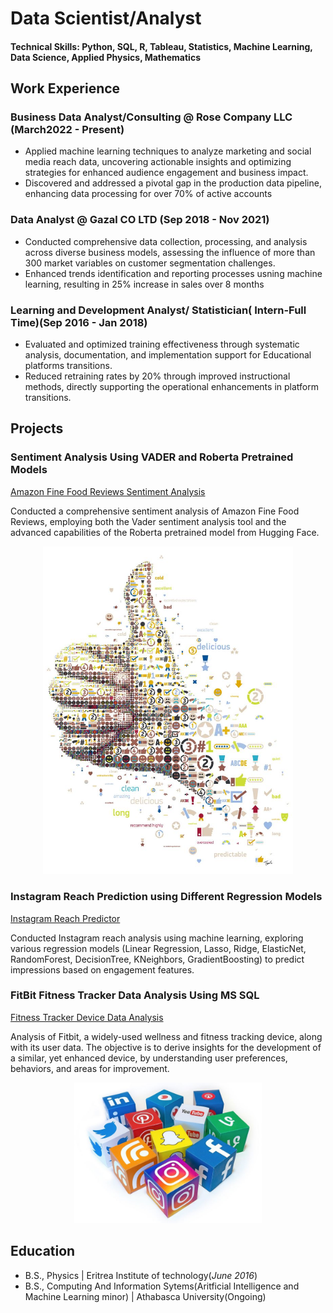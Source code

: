 # Data Scientist/Analyst

#### Technical Skills: Python, SQL, R, Tableau, Statistics, Machine Learning, Data Science, Applied Physics, Mathematics


## Work Experience

### Business Data Analyst/Consulting @ Rose Company LLC  (March2022 - Present)
- Applied machine learning techniques to analyze marketing and social media reach data, uncovering actionable insights and optimizing strategies for enhanced audience engagement and business impact.
- Discovered and addressed a pivotal gap in the production data pipeline, enhancing data processing for over 70% of active accounts

### Data Analyst @ Gazal CO LTD (Sep 2018 - Nov 2021)
- Conducted comprehensive data collection, processing, and analysis across diverse business models, assessing the influence of more than 300 market variables on customer segmentation challenges.
- Enhanced trends identification and reporting processes usning machine learning, resulting in 25% increase in sales over 8 months

  
### Learning and Development Analyst/ Statistician( Intern-Full Time)(Sep 2016 - Jan 2018)
- Evaluated and optimized training effectiveness through systematic analysis, documentation, and implementation support for Educational platforms transitions.
- Reduced retraining rates by 20% through improved instructional methods, directly supporting the operational enhancements in platform transitions.


## Projects
### Sentiment Analysis  Using VADER and Roberta Pretrained Models
[Amazon Fine Food Reviews Sentiment Analysis](https://github.com/ZikriTewelde/amazon-fine-food-sentiment-analysis)

Conducted a comprehensive sentiment analysis of Amazon Fine Food Reviews, employing both the Vader sentiment analysis tool and the advanced capabilities of the Roberta pretrained model from Hugging Face. 

<p align="center">
  <img src="sentimentpics/Sentiment1.jpeg" alt="Sentiment1" width="400"/>
</p>

### Instagram Reach Prediction using Different Regression Models
[Instagram Reach Predictor](https://github.com/ZikriTewelde/InstaReachPredictor)

Conducted Instagram reach analysis using machine learning, exploring various regression models (Linear Regression, Lasso, Ridge, ElasticNet, RandomForest, DecisionTree, KNeighbors, GradientBoosting) to predict impressions based on engagement features.

### FitBit Fitness Tracker Data Analysis Using MS SQL
[Fitness Tracker Device Data Analysis](https://github.com/ZikriTewelde/BellaBitProject-SQL)

Analysis of Fitbit, a widely-used wellness and fitness tracking device, along with its user data. The objective is to derive insights for the development of a similar, yet enhanced device, by understanding user preferences, behaviors, and areas for improvement.
<p align="center">
  <img src="repoIMGs/socialM.jpg" alt="socialM" width="300"/>
</p>


## Education
- B.S., Physics | Eritrea Institute of technology(_June 2016_)
- B.S., Computing And Information Sytems(Aritficial Intelligence and Machine Learning minor) | Athabasca University(Ongoing)
